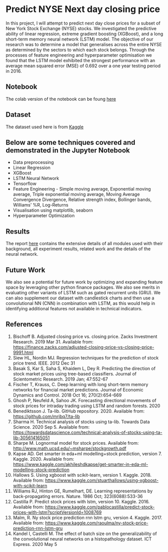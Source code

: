 # Predict NYSE Next day closing price
In this project, I will attempt to predict next day close prices for a subset of New York Stock Exchange (NYSE) stocks. We investigated the predictive ability of linear regression, extreme gradient boosting (XGBoost), and a long short-term memory neural network (LSTM) model. The objective of our research was to determine a model that generalises across the entire NYSE as determined by the sectors to which each stock belongs. Through the processes of feature engineering and hyperparameter optimisation we found that the LSTM model exhibited the strongest performance with an average mean squared error (MSE) of 0.692 over a one year testing period in 2016.

## Notebook
The colab version of the notebook can be foung [here](https://drive.google.com/file/d/1Jr4pFGVDAQKvxW9zIkjVqofQt8Ru_tE7/view?usp=sharing)

## Dataset
The dataset used here is from [Kaggle](https://www.kaggle.com/dgawlik/nyse)

## Below are some techniques covered and demonstrated in the Jupyter Notebook
* Data preprocessing
* Linear Regression
* XGBoost
* LSTM Neural Network
* Tensorflow
* Feature Engineering - Simple moving average, Exponential moving average, Triple exponential moving average, Moving Average Convergence Divergence, Relative strength index, Bollinger bands, Williams’ %R, Log-Returns
* Visualisation using matplotlib, seaborn
* Hyperparameter Optimization

## Results
The report [here](https://github.com/harinath0906/Predict_NYSE/blob/main/Project_report.pdf) contains the extensive details of all modules used with their background, all experiment results, related work and the details of the neural network.

## Future Work
We also see a potential for future work by optimizing and expanding feature space by leveraging other python finance packages. We also see merits in evaluating other variants of LSTM such as gated recurrent units (GRU). We can also supplement our dataset with candlestick charts and then use a convolutional NN (CNN) in combination with LSTM, as this would help in identifying additional features not available in technical indicators.

## References
1.	Bischoff B. Adjusted closing price vs. closing price. Zacks Investment Research. 2019 Mar 31. Available from: https://finance.zacks.com/adjusted-closing-price-vs-closing-price-9991.html 
2.	Siew HL, Nordin MJ. Regression techniques for the prediction of stock price trend. IEEE. 2012 Dec 31
3.	Basak S, Kar S, Saha S, Khaidem L, Dey R. Predicting the direction of stock market prices using tree-based classifiers. Journal of Scientometric Research. 2019 Jan; 47:552-67
4.	Fischer T, Krauss, C. Deep learning with long short-term memory networks for financial market predictions. Journal of Economic Dynamics and Control. 2018 Oct 16; 270(2):654-669
5.	Ghosh P, Neufeld A, Sahoo JK. Forecasting directional movements of stock prices for intraday trading using LSTM and random forests. 2020
6.	Benediktsson J. Ta-lib. GitHub repository. 2020. Available from: https://github.com/mrjbq7/ta-lib 
7.	Sharma H. Technical analysis of stocks using ta-lib. Towards Data Science. 2020 Sep 5. Available from: https://towardsdatascience.com/technical-analysis-of-stocks-using-ta-lib-305614165051
8.	Sharpe M. Lognormal model for stock prices. Available from: http://www.math.ucsd.edu/~msharpe/stockgrowth.pdf 
9.	Kapse AD. Get smarter in eda+ml modelling+stock prediction, version 7. Kaggle. 2020. Available from: https://www.kaggle.com/akhileshdkapse/get-smarter-in-eda-ml-modelling-stock-prediction 
10.	Hallows S. Using xgboost with scikit-learn, version 1. Kaggle. 2018. Available from: https://www.kaggle.com/stuarthallows/using-xgboost-with-scikit-learn 
11.	Williams RJ, Hinton GE, Rumelhart, DE. Learning representations by back-propagating errors. Nature. 1986 Oct; 323(6088):533-36
12.	Castilla P. Predict stock prices with lstm, version 10. Kaggle. 2016. Available from: https://www.kaggle.com/pablocastilla/predict-stock-prices-with-lstm?scriptVersionId=1008769 
13.	Malm, R. Ny stock price prediction rnn lstm gru, version 4. Kaggle. 2017. Available from: https://www.kaggle.com/raoulma/ny-stock-price-prediction-rnn-lstm-gru 
14.	Kandel I, Castelli M. The effect of batch size on the generalizability of the convolutional neural networks on a histopathology dataset. ICT Express. 2020 May 5
